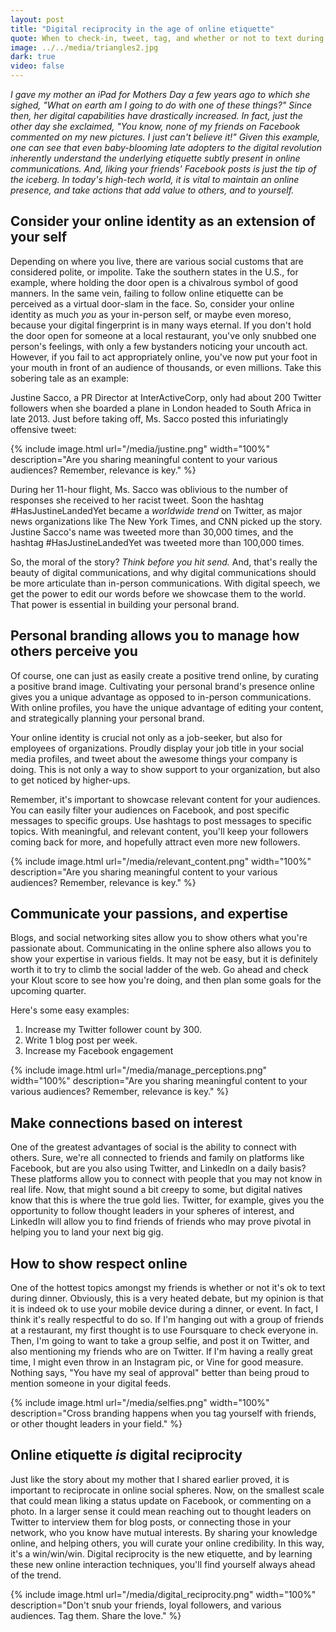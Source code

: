 ```yaml
---
layout: post
title: "Digital reciprocity in the age of online etiquette"
quote: When to check-in, tweet, tag, and whether or not to text during dinner.
image: ../../media/triangles2.jpg
dark: true
video: false
---
```


<em>I gave my mother an iPad for Mothers Day a few years ago to which she sighed, "What on earth am I going to do with one of _these_ things?" Since then, her digital capabilities have drastically increased. In fact, just the other day she exclaimed, "You know, none of my friends on Facebook commented on my new pictures. I just can't believe it!" Given this example, one can see that even baby-blooming late adopters to the digital revolution inherently understand the underlying etiquette subtly present in online communications. And, liking your friends' Facebook posts is just the tip of the iceberg. In today's high-tech world, it is vital to maintain an online presence, and take actions that add value to others, and to yourself. </em>


## Consider your online identity as an extension of your self

Depending on where you live, there are various social customs that are considered polite, or impolite. Take the southern states in the U.S., for example, where holding the door open is a chivalrous symbol of good manners. In the same vein, failing to follow online etiquette can be perceived as a virtual door-slam in the face.  So, consider your online identity as much _you_ as your in-person self, or maybe even moreso, because your digital fingerprint is in many ways eternal. If you don't hold the door open for someone at a local restaurant, you've only snubbed one person's feelings, with only a few bystanders noticing your uncouth act. However, if you fail to act appropriately online, you've now put your foot in your mouth in front of an audience of thousands, or even millions. Take this sobering tale as an example:

Justine Sacco, a PR Director at InterActiveCorp, only had about 200 Twitter followers when she boarded a plane in London headed to South Africa in late 2013. Just before taking off, Ms. Sacco posted this infuriatingly offensive tweet:

{% include image.html url="/media/justine.png" width="100%" description="Are you sharing meaningful content to your various audiences? Remember, relevance is key." %}

During her 11-hour flight, Ms. Sacco was oblivious to the number of responses she received to her racist tweet. Soon the hashtag #HasJustineLandedYet became a _worldwide trend_ on Twitter, as major news organizations like The New York Times, and CNN picked up the story. Justine Sacco's name was tweeted more than 30,000 times, and the hashtag #HasJustineLandedYet was tweeted more than 100,000 times. 

So, the moral of the story? _Think before you hit send._ And, that's really the beauty of digital communications, and why digital communications should be more articulate than in-person communications. With digital speech, we get the power to edit our words before we showcase them to the world. That power is essential in building your personal brand.

## Personal branding allows you to manage how others perceive you

Of course, one can just as easily create a positive trend online, by curating a positive brand image. Cultivating your personal brand's presence online gives you a unique advantage as opposed to in-person communications. With online profiles, you have the unique advantage of editing your content, and strategically planning your personal brand.

Your online identity is crucial not only as a job-seeker, but also for employees of organizations. Proudly display your job title in your social media profiles, and tweet about the awesome things your company is doing. This is not only a way to show support to your organization, but also to get noticed by higher-ups. 

Remember, it's important to showcase relevant content for your audiences. You can easily filter your audiences on Facebook, and post specific messages to specific groups. Use hashtags to post messages to specific topics. With meaningful, and relevant content, you'll keep your followers coming back for more, and hopefully attract even more new followers.

{% include image.html url="/media/relevant_content.png" width="100%" description="Are you sharing meaningful content to your various audiences? Remember, relevance is key." %}

## Communicate your passions, and expertise

Blogs, and social networking sites allow you to show others what you're passionate about. Communicating in the online sphere also allows you to show your expertise in various fields. It may not be easy, but it is definitely worth it to try to climb the social ladder of the web. Go ahead and check your Klout score to see how you're doing, and then plan some goals for the upcoming quarter.

Here's some easy examples:
1. Increase my Twitter follower count by 300.
2. Write 1 blog post per week.
3. Increase my Facebook engagement 

{% include image.html url="/media/manage_perceptions.png" width="100%" description="Are you sharing meaningful content to your various audiences? Remember, relevance is key." %}

## Make connections based on interest

One of the greatest advantages of social is the ability to connect with others. Sure, we're all connected to friends and family on platforms like Facebook, but are you also using Twitter, and LinkedIn on a daily basis? These platforms allow you to connect with people that you may not know in real life. Now, that might sound a bit creepy to some, but digital natives know that this is where the true gold lies. Twitter, for example, gives you the opportunity to follow thought leaders in your spheres of interest, and LinkedIn will allow you to find friends of friends who may prove pivotal in helping you to land your next big gig. 

## How to show respect online

One of the hottest topics amongst my friends is whether or not it's ok to text during dinner. Obviously, this is a very heated debate, but my opinion is that it is indeed ok to use your mobile device during a dinner, or event. In fact, I think it's really respectful to do so. If I'm hanging out with a group of friends at a restaurant, my first thought is to use Foursquare to check everyone in. Then, I'm going to want to take a group selfie, and post it on Twitter, and also mentioning my friends who are on Twitter. If I'm having a really great time, I might even throw in an Instagram pic, or Vine for good measure. Nothing says, "You have my seal of approval" better than being proud to mention someone in your digital feeds.

{% include image.html url="/media/selfies.png" width="100%" description="Cross branding happens when you tag yourself with friends, or other thought leaders in your field." %}

## Online etiquette _is_ digital reciprocity

Just like the story about my mother that I shared earlier proved, it is important to reciprocate in online social spheres. Now, on the smallest scale that could mean liking a status update on Facebook, or commenting on a photo. In a larger sense it could mean reaching out to thought leaders on Twitter to interview them for blog posts, or connecting those in your network, who you know have mutual interests. By sharing your knowledge online, and helping others, you will curate your online credibility. In this way, it's a win/win/win. Digital reciprocity is the new etiquette, and by learning these new online interaction techniques, you'll find yourself always ahead of the trend.


{% include image.html url="/media/digital_reciprocity.png" width="100%" description="Don't snub your friends, loyal followers, and various audiences. Tag them. Share the love." %}

#
